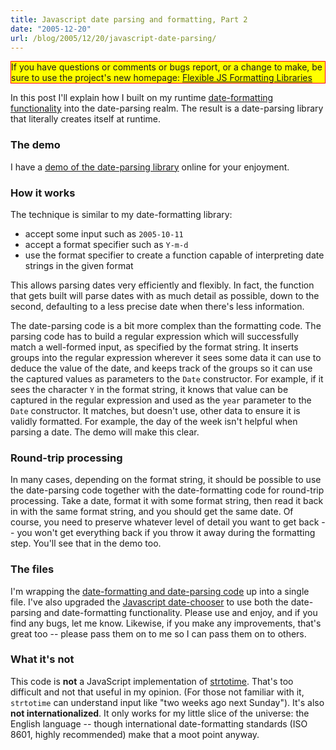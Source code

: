 ```yaml
---
title: Javascript date parsing and formatting, Part 2
date: "2005-12-20"
url: /blog/2005/12/20/javascript-date-parsing/
---
```

<p style="border:solid red 1px; background:yellow">
  If you have questions or comments or bugs report, or a change to make, be sure to use the project's new homepage: <a href="http://code.google.com/p/flexible-js-formatting/">Flexible JS Formatting Libraries</a>
</p>

In this post I'll explain how I built on my runtime [date-formatting functionality][1] into the date-parsing realm. The result is a date-parsing library that literally creates itself at runtime.

### The demo

I have a [demo of the date-parsing library][2] online for your enjoyment.

### How it works

The technique is similar to my date-formatting library:

*   accept some input such as `2005-10-11`
*   accept a format specifier such as `Y-m-d`
*   use the format specifier to create a function capable of interpreting date strings in the given format

This allows parsing dates very efficiently and flexibly. In fact, the function that gets built will parse dates with as much detail as possible, down to the second, defaulting to a less precise date when there's less information.

The date-parsing code is a bit more complex than the formatting code. The parsing code has to build a regular expression which will successfully match a well-formed input, as specified by the format string. It inserts groups into the regular expression wherever it sees some data it can use to deduce the value of the date, and keeps track of the groups so it can use the captured values as parameters to the `Date` constructor. For example, if it sees the character `Y` in the format string, it knows that value can be captured in the regular expression and used as the `year` parameter to the `Date` constructor. It matches, but doesn't use, other data to ensure it is validly formatted. For example, the day of the week isn't helpful when parsing a date. The demo will make this clear.

### Round-trip processing

In many cases, depending on the format string, it should be possible to use the date-parsing code together with the date-formatting code for round-trip processing. Take a date, format it with some format string, then read it back in with the same format string, and you should get the same date. Of course, you need to preserve whatever level of detail you want to get back -- you won't get everything back if you throw it away during the formatting step. You'll see that in the demo too.

### The files

I'm wrapping the [date-formatting and date-parsing code][3] up into a single file. I've also upgraded the [Javascript date-chooser][4] to use both the date-parsing and date-formatting functionality. Please use and enjoy, and if you find any bugs, let me know. Likewise, if you make any improvements, that's great too -- please pass them on to me so I can pass them on to others.

### What it's not

This code is **not** a JavaScript implementation of <a href="http://www.php.net/manual/en/function.strtotime.php">strtotime</a>. That's too difficult and not that useful in my opinion. (For those not familiar with it, `strtotime` can understand input like "two weeks ago next Sunday"). It's also **not internationalized**. It only works for my little slice of the universe: the English language -- though international date-formatting standards (ISO 8601, highly recommended) make that a moot point anyway.

 [1]: /blog/2005/12/12/javascript-closures-for-runtime-efficiency/
 [2]: /articles/javascript-date-parsing-demo.html
 [3]: /articles/date-functions.js
 [4]: /blog/2005/09/29/javascript-date-chooser/
